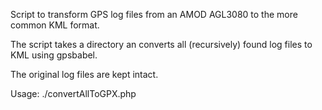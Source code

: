 Script to transform GPS log files from an AMOD AGL3080 to the more common KML format.

The script takes a directory an converts all (recursively) found log files to KML using gpsbabel.

The original log files are kept intact.

Usage: ./convertAllToGPX.php <directory>

